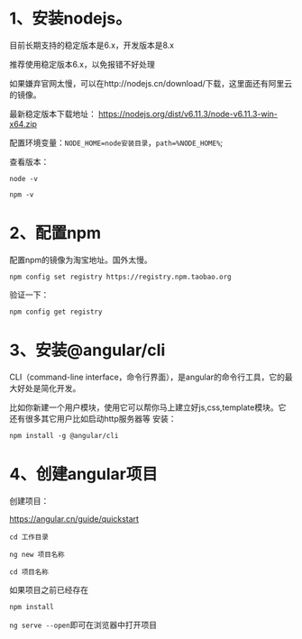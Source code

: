 # 1、安装nodejs。

目前长期支持的稳定版本是6.x，开发版本是8.x  

推荐使用稳定版本6.x，以免报错不好处理  

如果嫌弃官网太慢，可以在http://nodejs.cn/download/下载，这里面还有阿里云的镜像。  

最新稳定版本下载地址：
https://nodejs.org/dist/v6.11.3/node-v6.11.3-win-x64.zip  

配置环境变量：`NODE_HOME=node安装目录`，`path=%NODE_HOME%`;  

查看版本：  

`node -v`  

`npm -v`

# 2、配置npm

配置npm的镜像为淘宝地址。国外太慢。  

`npm config set registry https://registry.npm.taobao.org`  

验证一下：  

`npm config get registry` 

# 3、安装@angular/cli

CLI（command-line interface，命令行界面），是angular的命令行工具，它的最大好处是简化开发。  

比如你新建一个用户模块，使用它可以帮你马上建立好js,css,template模块。它还有很多其它用户比如启动http服务器等
安装：  

`npm install -g @angular/cli`  

# 4、创建angular项目

创建项目：  

https://angular.cn/guide/quickstart  

`cd 工作目录`  

`ng new 项目名称`  

`cd 项目名称`  

如果项目之前已经存在  

`npm install`  

`ng serve --open`即可在浏览器中打开项目
